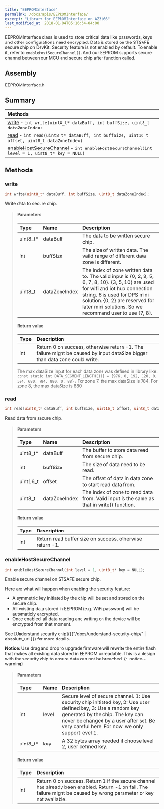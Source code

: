 ```yaml
---
title: "EEPROMInterface"
permalink: /docs/apis/EEPROMInterface/
excerpt: "Library for EEPROMInterface on AZ3166"
last_modified_at: 2018-01-04T05:16:34-04:00
---
```


EEPROMInterface class is used to store critical data like passwords, keys and other configurations need encrypted. Data is stored on the STSAFE secure chip on DevKit. Security feature is not enabled by default. To enable it, refer to `enableHostSecureChannel()`. And our EEPROM supports secure channel between our MCU and secure chip after function  called.

## Assembly

EEPROMInterface.h

## Summary


| Methods |
| :------ |
| [write](#write) - `int write(uint8_t* dataBuff, int buffSize, uint8_t dataZoneIndex)` |
| [read](#read) - `int read(uint8_t* dataBuff, int buffSize, uint16_t offset, uint8_t dataZoneIndex)` |
| [enableHostSecureChannel](#enablehostsecurechannel) - `int enableHostSecureChannel(int level = 1, uint8_t* key = NULL)` |


## Methods

### write

```cpp
int write(uint8_t* dataBuff, int buffSize, uint8_t dataZoneIndex);
```

Write data to secure chip.

> #### Parameters
> 
> | Type | Name | Description |
> | :--- | :--- | :---------- |
> | uint8_t* | dataBuff | The data to be written secure chip. |
> | int | buffSize | The size of written data. The valid range of different data zone is different. |
> | uint8_t | dataZoneIndex | The index of zone written data to. The valid input is {0, 2, 3, 5, 6, 7, 8, 10}. {3, 5, 10} are used for wifi and iot hub connection string. 6 is used for DPS mini solution. {0, 2} are reserved for later mini solutions. So we recommand user to use {7, 8}. |
> 
> #### Return value
> 
> | Type | Description |
> | :--- | :---------- |
> | int | Return 0 on success, otherwise return -1. The failure might be caused by input dataSize bigger than data zone could write. |
>
>The max dataSize input for each data zone was defined in library like:
>`const static int DATA_SEGMENT_LENGTH[11] = {976, 0, 192, 120, 0, 584, 680, 784, 880, 0, 88};`
>For zone 7, the max dataSize is 784. For zone 8, the max dataSize is 880.


### read

```cpp
int read(uint8_t* dataBuff, int buffSize, uint16_t offset, uint8_t dataZoneIndex);
```

Read data from secure chip.

> #### Parameters
> 
> | Type | Name | Description |
> | :--- | :--- | :---------- |
> | uint8_t* | dataBuff | The buffer to store data read from secure chip. |
> | int | buffSize | The size of data need to be read. |
> | uint16_t | offset | The offset of data in data zone to start read data from. |
> | uint8_t | dataZoneIndex | The index of zone to read data from. Valid input is the same as that in write() function. |
> 
> #### Return value
> 
> | Type | Description |
> | :--- | :---------- |
> | int | Return read buffer size on success, otherwise return -1. |

### enableHostSecureChannel

```cpp
int enableHostSecureChannel(int level = 1, uint8_t* key = NULL);
```

Enable secure channel on STSAFE secure chip.

Here are what will happen when enabling the security feature:

* A symmetric key initiated by the chip will be set and stored on the secure chip.
* All existing data stored in EEPROM (e.g. WiFi password) will be automaticly encrypted.
* Once enabled, all data reading and writing on the device will be encrypted from that moment.

See [Understand security chip]({{"/docs/understand-security-chip/" | absolute_url }}) for more details.

**Notice:** Use drag and drop to upgrade firmware will rewrite the entire flash that makes all existing data stored in EEPROM unreadable. This is a design with the security chip to ensure data can not be breached.
{: .notice--warning}

> #### Parameters
> 
> | Type | Name | Description |
> | :--- | :--- | :---------- |
> | int | level | Secure level of secure channel. 1: Use security chip initiated key, 2: Use user defined key, 3: Use a random key generated by the chip. The key can never be changed by a user after set. Be very careful here. For now, we only support level 1. |
> | uint8_t* | key | A 32 bytes array needed if choose level 2, user defined key. |
> 
> #### Return value
> 
> | Type | Description |
> | :--- | :---------- |
> | int | Return 0 on success. Return 1 if the secure channel has already been enabled. Return -1 on fail. The failure might be caused by wrong parameter or key not available. |

